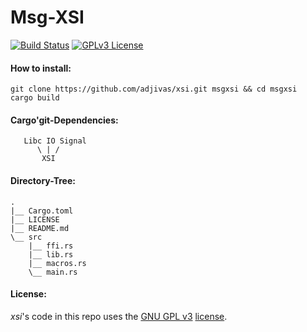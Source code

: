 # Msg-XSI

[![Build Status](https://travis-ci.org/adjivas/xsi.svg)](https://travis-ci.org/adjivas/xsi)
[![GPLv3 License](http://img.shields.io/badge/license-GPLv3-blue.svg)](https://www.gnu.org/copyleft/gpl.html)

#### How to install:
```shell
git clone https://github.com/adjivas/xsi.git msgxsi && cd msgxsi
cargo build
```

#### Cargo'git-Dependencies:
```shell
   Libc IO Signal
      \ | /
       XSI
```

#### Directory-Tree:
```shell
.
|__ Cargo.toml
|__ LICENSE
|__ README.md
\__ src
    |__ ffi.rs
    |__ lib.rs
    |__ macros.rs
    \__ main.rs
```

#### License:
*xsi*'s code in this repo uses the [GNU GPL v3](http://www.gnu.org/licenses/gpl-3.0.html) [license](https://github.com/adjivas/xsi/blob/master/LICENSE).
